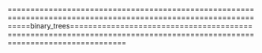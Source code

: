 =================================================================================================================binary_trees========================================================================================================================
